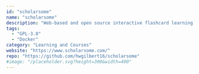 ```yaml
---
id: "scholarsome"
name: "scholarsome"
description: "Web-based and open source interactive flashcard learning software studying for the masses."
tags:
  - "GPL-3.0"
  - "Docker"
category: "Learning and Courses"
website: "https://www.scholarsome.com/"
repo: "https://github.com/hwgilbert16/scholarsome"
#image: "/placeholder.svg?height=300&width=400"
---
```



